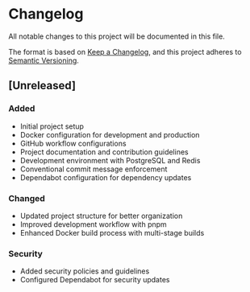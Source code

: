 # Changelog

All notable changes to this project will be documented in this file.

The format is based on [Keep a Changelog](https://keepachangelog.com/en/1.0.0/),
and this project adheres to [Semantic Versioning](https://semver.org/spec/v2.0.0.html).

## [Unreleased]

### Added
- Initial project setup
- Docker configuration for development and production
- GitHub workflow configurations
- Project documentation and contribution guidelines
- Development environment with PostgreSQL and Redis
- Conventional commit message enforcement
- Dependabot configuration for dependency updates

### Changed
- Updated project structure for better organization
- Improved development workflow with pnpm
- Enhanced Docker build process with multi-stage builds

### Security
- Added security policies and guidelines
- Configured Dependabot for security updates
